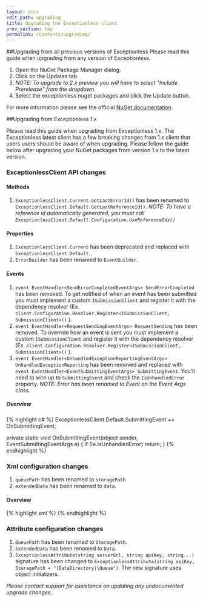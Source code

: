 ```yaml
---
layout: docs
edit_path: upgrading
title: Upgrading the Exceptionless client
prev_section: faq
permalink: /contents/upgrading/
---
```


##Upgrading from all previous versions of Exceptionless
Please read this guide when upgrading from any version of Exceptionless.

1. Open the NuGet Package Manager dialog.
2. Click on the Updates tab.
3. *NOTE: To upgrade to 2.x preview you will have to select "Include Prerelease" from the dropdown.*
4. Select the exceptionless nuget packages and click the Update button.

For more information please see the official [NuGet documentation](https://docs.nuget.org/consume/Package-Manager-Dialog).

##Upgrading from Exceptionless 1.x

Please read this guide when upgrading from Exceptionless 1.x. The Exceptionless latest client has a few breaking changes from 1.x client that users users should be aware of when upgrading. Please follow the guide below after upgrading your NuGet packages from version 1.x to the latest version.

### ExceptionlessClient API changes

#### Methods
1. `ExceptionlessClient.Current.GetLastErrorId()` has been renamed to `ExceptionlessClient.Default.GetLastReferenceId()`. *NOTE: To have a reference id automatically generated, you must call `ExceptionlessClient.Default.Configuration.UseReferenceIds()`*

#### Properties
1. `ExceptionlessClient.Current` has been deprecated and replaced with `ExceptionlessClient.Default`.
2. `ErrorBuilder` has been renamed to `EventBuilder`.

#### Events
1. `event EventHandler<SendErrorCompletedEventArgs> SendErrorCompleted` has been removed. To get notified of when an event has been submitted you must implement a custom `ISubmissionClient` and register it with the dependency resolver (Ex. `client.Configuration.Resolver.Register<ISubmissionClient, SubmissionClient>()` ).
2. `event EventHandler<RequestSendingEventArgs> RequestSending` has been removed. To override how an event is sent you must implement a custom `ISubmissionClient` and register it with the dependency resolver (Ex. `client.Configuration.Resolver.Register<ISubmissionClient, SubmissionClient>()` ).
3. `event EventHandler<UnhandledExceptionReportingEventArgs> UnhandledExceptionReporting` has been removed and replaced with `event EventHandler<EventSubmittingEventArgs> SubmittingEvent`. You'll need to wire up to `SubmittingEvent` and check the `IsUnhandledError` property. *NOTE: Error has been renamed to Event on the Event Args class.*

##### Overview
{% highlight c# %} 
ExceptionlessClient.Default.SubmittingEvent += OnSubmittingEvent;

private static void OnSubmittingEvent(object sender, EventSubmittingEventArgs e) {
  if (!e.IsUnhandledError)
    return;
}
{% endhighlight %} 

### Xml configuration changes
1. `queuePath` has been renamed to `storagePath` 
2. `extendedData` has been renamed to `data`.

#### Overview
  {% highlight xml %}
  <exceptionless apiKey="YOUR_API_KEY_HERE" storagePath="|DataDirectory|\Queue">
    <data>
      <add name="SimpleValueFromConfig" value="Exceptionless"/>
    </data>
  </exceptionless>
  {% endhighlight %}

### Attribute configuration changes
1. `QueuePath` has been renamed to `StoragePath`.
2. `ExtendedData` has been renamed to `Data`.
3. `ExceptionlessAttribute(string serverUrl, string apiKey, string...)` signature has been changed to `ExceptionlessAttribute(string apiKey, StoragePath = "|DataDirectory|\Queue")`. The new signature uses object initializers.
 
*Please contact support for assistance on updating any undocumented upgrade changes.*
